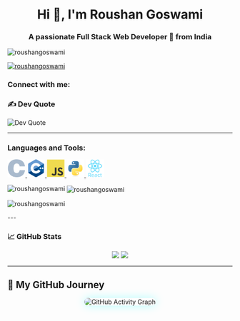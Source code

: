 <h1 align="center">Hi 👋, I'm Roushan Goswami</h1>
<h3 align="center">A passionate Full Stack Web Developer 💯 from India</h3>

<p align="left"> <img src="https://komarev.com/ghpvc/?username=roushangoswami&label=Profile%20views&color=0e75b6&style=flat" alt="roushangoswami" /> </p>

<p align="left"> <a href="https://github.com/ryo-ma/github-profile-trophy"><img src="https://github-profile-trophy.vercel.app/?username=roushangoswami" alt="roushangoswami" /></a> </p>

<h3 align="left">Connect with me:</h3>
<p align="left">
</p>

### ✍️ Dev Quote

![Dev Quote](https://quotes-github-readme.vercel.app/api?type=horizontal&theme=dark)

---


<h3 align="left">Languages and Tools:</h3>
<p align="left"> <a href="https://www.cprogramming.com/" target="_blank" rel="noreferrer"> <img src="https://raw.githubusercontent.com/devicons/devicon/master/icons/c/c-original.svg" alt="c" width="40" height="40"/> </a> <a href="https://www.w3schools.com/cpp/" target="_blank" rel="noreferrer"> <img src="https://raw.githubusercontent.com/devicons/devicon/master/icons/cplusplus/cplusplus-original.svg" alt="cplusplus" width="40" height="40"/> </a> <a href="https://developer.mozilla.org/en-US/docs/Web/JavaScript" target="_blank" rel="noreferrer"> <img src="https://raw.githubusercontent.com/devicons/devicon/master/icons/javascript/javascript-original.svg" alt="javascript" width="40" height="40"/> </a> <a href="https://www.python.org" target="_blank" rel="noreferrer"> <img src="https://raw.githubusercontent.com/devicons/devicon/master/icons/python/python-original.svg" alt="python" width="40" height="40"/> </a> <a href="https://reactjs.org/" target="_blank" rel="noreferrer"> <img src="https://raw.githubusercontent.com/devicons/devicon/master/icons/react/react-original-wordmark.svg" alt="react" width="40" height="40"/> </a> </p>

<p><img align="left" src="https://github-readme-stats.vercel.app/api/top-langs?username=roushangoswami&show_icons=true&locale=en&layout=compact" alt="roushangoswami" /></p>

<p>&nbsp;<img align="center" src="https://github-readme-stats.vercel.app/api?username=roushangoswami&show_icons=true&locale=en" alt="roushangoswami" /></p>

<p><img align="center" src="https://github-readme-streak-stats.herokuapp.com/?user=roushangoswami&" alt="roushangoswami" /></p>
---

### 📈 GitHub Stats

<p align="center">
  <img width="48%" src="https://github-readme-stats.vercel.app/api?username=RoushanGoswami&show_icons=true&theme=github_dark" />
  <img width="48%" src="https://github-readme-streak-stats.herokuapp.com/?user=RoushanGoswami&theme=github-dark" />
</p>

---

<!-- Alternate Graph without Date Range -->
<h2 align="left">🚀 My GitHub Journey</h2>
<p align="center">
  <img 
    src="https://github-readme-activity-graph.vercel.app/graph?username=RoushanGoswami&theme=react-dark&area=true&hide_border=true" 
    alt="GitHub Activity Graph" 
    style="border-radius: 15px; box-shadow: 0 0 20px rgba(0, 255, 255, 0.3);" 
  />
</p>
